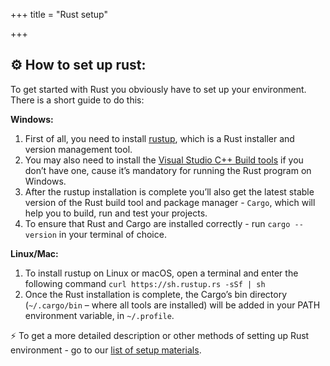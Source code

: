+++
title = "Rust setup"

+++
## ⚙️ How to set up rust:

To get started with Rust you obviously have to set up your environment.<br/> 
There is a short guide to do this:<br/>

**Windows:**
 1. First of all, you need to install [rustup](https://github.com/rust-lang/rustup.rs), which is a Rust installer and version management tool.
 2. You may also need to install the [Visual Studio C++ Build tools](https://visualstudio.microsoft.com/visual-cpp-build-tool) if you don’t have one, cause it’s mandatory for running the Rust program on Windows.
 3. After the rustup installation is complete you’ll also get the latest stable version of the Rust build tool and package manager  - `Cargo`, which will help you to build, run and test your projects.
 4. To ensure that Rust and Cargo are installed correctly - run `cargo --version` in your terminal of choice. 

**Linux/Mac:**
1. To install rustup on Linux or macOS, open a terminal and enter the following command    `curl https://sh.rustup.rs -sSf | sh`
2. Once the Rust installation is complete, the Cargo’s bin directory (`~/.cargo/bin` – where all tools are installed) will be added in your PATH environment variable, in `~/.profile`.

⚡ To get a more detailed description or other methods of setting up Rust environment - go to our [list of setup materials](https://github.com/rust-lang-ulearn_rust_together/blob/master/learn.md#setup). 
